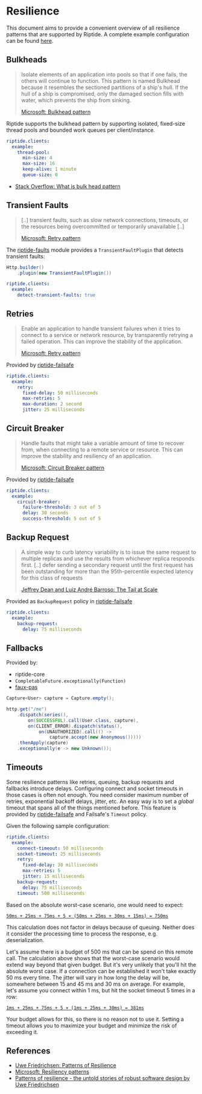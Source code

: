 # Resilience

This document aims to provide a convenient overview of all resilience patterns that are supported by Riptide.
A complete example configuration can be found [here](https://github.com/zalando/riptide/tree/master/riptide-spring-boot-starter#configuration).

## Bulkheads

> Isolate elements of an application into pools so that if one fails, the others will continue to function.
> This pattern is named Bulkhead because it resembles the sectioned partitions of a ship's hull. If the hull of a ship is compromised, only the damaged section fills with water, which prevents the ship from sinking.
> 
> [Microsoft: Bulkhead pattern](https://docs.microsoft.com/en-us/azure/architecture/patterns/bulkhead)

Riptide supports the bulkhead pattern by supporting isolated, fixed-size thread pools and bounded work queues per 
client/instance. 

```yaml
riptide.clients:
  example:
    thread-pool:
      min-size: 4
      max-size: 16
      keep-alive: 1 minute
      queue-size: 0
```

- [Stack Overflow: What is bulk head pattern](https://stackoverflow.com/a/30685644/232539)

## Transient Faults

> [..] transient faults, such as slow network connections, timeouts, or the resources being overcommitted or temporarily unavailable [..]
> 
> [Microsoft: Retry pattern](https://docs.microsoft.com/en-us/azure/architecture/patterns/retry)

The [riptide-faults](../riptide-faults) module provides a `TransientFaultPlugin` that detects transient faults:

```java
Http.builder()
    .plugin(new TransientFaultPlugin())
```

```yaml
riptide.clients:
  example:
    detect-transient-faults: true
```

## Retries

> Enable an application to handle transient failures when it tries to connect to a service or network resource, by transparently retrying a failed operation. This can improve the stability of the application.
>
> [Microsoft: Retry pattern](https://docs.microsoft.com/en-us/azure/architecture/patterns/retry)

Provided by [riptide-failsafe](../riptide-failsafe)

```yaml
riptide.clients:
  example:
    retry:
      fixed-delay: 50 milliseconds
      max-retries: 5
      max-duration: 2 second
      jitter: 25 milliseconds
```

## Circuit Breaker

> Handle faults that might take a variable amount of time to recover from, when connecting to a remote service or resource. This can improve the stability and resiliency of an application.
>
> [Microsoft: Circuit Breaker pattern](https://docs.microsoft.com/en-us/azure/architecture/patterns/circuit-breaker)

Provided by [riptide-failsafe](../riptide-failsafe)

```yaml
riptide.clients:
  example:
    circuit-breaker:
      failure-threshold: 3 out of 5
      delay: 30 seconds
      success-threshold: 5 out of 5
```

## Backup Request

> A simple way to
  curb latency variability is to issue the
  same request to multiple replicas and
  use the results from whichever replica
  responds first. [..] defer sending
  a secondary request until the first
  request has been outstanding for more
  than the 95th-percentile expected latency
  for this class of requests
> 
> [Jeffrey Dean and Luiz André Barroso: The Tail at Scale](http://www.cs.duke.edu/courses/cps296.4/fall13/838-CloudPapers/dean_longtail.pdf)

Provided as `BackupRequest` policy in [riptide-failsafe](../riptide-failsafe)

```yaml
riptide.clients:
  example:
    backup-request:
      delay: 75 milliseconds
```

## Fallbacks  

Provided by:
- riptide-core
- `CompletableFuture.exceptionally(Function)`
- [faux-pas](https://github.com/zalando/faux-pas#completablefutures-exceptionally)

```java
Capture<User> capture = Capture.empty();

http.get("/me")
    .dispatch(series(),
        on(SUCCESSFUL).call(User.class, capture),
        on(CLIENT_ERROR).dispatch(status(),
            on(UNAUTHORIZED).call(() -> 
                capture.accept(new Anonymous()))))
    .thenApply(capture)
    .exceptionally(e -> new Unknown());
```

## Timeouts

Some resilience patterns like retries, queuing, backup requests and fallbacks introduce delays. Configuring connect and
socket timeouts in those cases is often not enough. You need consider maximum number of retries, exponential backoff
delays, jitter, etc. An easy way is to set a *global* timeout that spans all of the things mentioned before. This 
feature is provided by [riptide-failsafe](../riptide-failsafe) and Failsafe's `Timeout` policy.

Given the following sample configuration:

```yaml
riptide.clients:
  example:
    connect-timeout: 50 milliseconds
    socket-timeout: 25 milliseconds
    retry:
      fixed-delay: 30 milliseconds
      max-retries: 5
      jitter: 15 milliseconds
    backup-request:
      delay: 75 milliseconds
    timeout: 500 milliseconds
```

Based on the absolute worst-case scenario, one would need to expect:

[`50ms + 25ms + 75ms + 5 × (50ms + 25ms + 30ms + 15ms) = 750ms`](https://www.wolframalpha.com/input/?i=50ms+%2B+25ms+%2B+75ms+%2B+5+%C3%97+(50ms+%2B+25ms+%2B+30ms+%2B+15ms))

This calculation does not factor in delays because of queuing. Neither does it consider the processing time to process
the response, e.g. deserialization.

Let's assume there is a budget of 500 ms that can be spend on this remote call. The calculation above shows
that the worst-case scenario would extend way beyond that given budget. But it's very unlikely that you'll hit the
absolute worst case. If a connection can be established it won't take exactly 50 ms every time. The jitter
will vary in how long the delay will be, somewhere between 15 and 45 ms and 30 ms on average.
For example, let's assume you connect within 1 ms, but hit the socket timeout 5 times in a row:

[`1ms + 25ms + 75ms + 5 × (1ms + 25ms + 30ms) = 381ms`](https://www.wolframalpha.com/input/?i=1ms+%2B+25ms+%2B+75ms+%2B+5+%C3%97+(1ms+%2B+25ms+%2B+30ms))

Your budget allows for this, so there is no reason not to use it. Setting a timeout allows you to maximize your budget and minimize the risk of exceeding it.

## References

- [Uwe Friedrichsen: Patterns of Resilience](https://www.slideshare.net/ufried/patterns-of-resilience)
- [Microsoft: Resiliency patterns](https://docs.microsoft.com/en-us/azure/architecture/patterns/category/resiliency)
- [Patterns of resilience - the untold stories of robust software design by Uwe Friedrichsen](https://www.youtube.com/watch?v=T9MPDmw6MNI)
